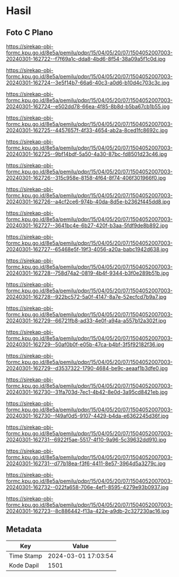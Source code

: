 # Hasil

## Foto C Plano

https://sirekap-obj-formc.kpu.go.id/8e5a/pemilu/pdpr/15/04/05/20/07/1504052007003-20240301-162722--f7f69a1c-dda8-4bd6-8f54-38a09a5f1c0d.jpg

https://sirekap-obj-formc.kpu.go.id/8e5a/pemilu/pdpr/15/04/05/20/07/1504052007003-20240301-162724--3e5f14b7-66a6-40c3-a0d6-b10d4c703c3c.jpg

https://sirekap-obj-formc.kpu.go.id/8e5a/pemilu/pdpr/15/04/05/20/07/1504052007003-20240301-162724--e502dd78-66ea-4f85-8b8d-b5ba67cb1b55.jpg

https://sirekap-obj-formc.kpu.go.id/8e5a/pemilu/pdpr/15/04/05/20/07/1504052007003-20240301-162725--4457657f-4f33-4654-ab2a-8ced1fc8692c.jpg

https://sirekap-obj-formc.kpu.go.id/8e5a/pemilu/pdpr/15/04/05/20/07/1504052007003-20240301-162725--9bf14bdf-5a50-4a30-87bc-fd8501d23c46.jpg

https://sirekap-obj-formc.kpu.go.id/8e5a/pemilu/pdpr/15/04/05/20/07/1504052007003-20240301-162726--315c958e-8158-4f64-8f74-406f301966f0.jpg

https://sirekap-obj-formc.kpu.go.id/8e5a/pemilu/pdpr/15/04/05/20/07/1504052007003-20240301-162726--a4cf2ce6-974b-40da-8d5e-b2362f445dd8.jpg

https://sirekap-obj-formc.kpu.go.id/8e5a/pemilu/pdpr/15/04/05/20/07/1504052007003-20240301-162727--3641bc4e-6b27-420f-b3aa-5fdf9de8b892.jpg

https://sirekap-obj-formc.kpu.go.id/8e5a/pemilu/pdpr/15/04/05/20/07/1504052007003-20240301-162727--65468e5f-19f3-4056-a20a-babc1942d638.jpg

https://sirekap-obj-formc.kpu.go.id/8e5a/pemilu/pdpr/15/04/05/20/07/1504052007003-20240301-162728--758d74a2-0819-4b4f-9344-b3f0e289b51b.jpg

https://sirekap-obj-formc.kpu.go.id/8e5a/pemilu/pdpr/15/04/05/20/07/1504052007003-20240301-162728--922bc572-5a0f-4147-8a7e-52ecfcd7b9a7.jpg

https://sirekap-obj-formc.kpu.go.id/8e5a/pemilu/pdpr/15/04/05/20/07/1504052007003-20240301-162729--66721fb8-ad33-4e0f-a94a-a557b12a302f.jpg

https://sirekap-obj-formc.kpu.go.id/8e5a/pemilu/pdpr/15/04/05/20/07/1504052007003-20240301-162729--50af0b0f-e05b-47ca-b4bf-3f5f92182f36.jpg

https://sirekap-obj-formc.kpu.go.id/8e5a/pemilu/pdpr/15/04/05/20/07/1504052007003-20240301-162729--d3537322-1790-4684-be9c-aeaaf1b3dfe0.jpg

https://sirekap-obj-formc.kpu.go.id/8e5a/pemilu/pdpr/15/04/05/20/07/1504052007003-20240301-162730--31fa703d-7ec1-4b42-8e0d-3a95cd8421eb.jpg

https://sirekap-obj-formc.kpu.go.id/8e5a/pemilu/pdpr/15/04/05/20/07/1504052007003-20240301-162730--f49af0d5-9107-4429-b4da-e6362245d36f.jpg

https://sirekap-obj-formc.kpu.go.id/8e5a/pemilu/pdpr/15/04/05/20/07/1504052007003-20240301-162731--6922f5ae-5517-4f10-9a96-5c39632dd910.jpg

https://sirekap-obj-formc.kpu.go.id/8e5a/pemilu/pdpr/15/04/05/20/07/1504052007003-20240301-162731--d77b18ea-f3f6-4411-8e57-3964d5a3279c.jpg

https://sirekap-obj-formc.kpu.go.id/8e5a/pemilu/pdpr/15/04/05/20/07/1504052007003-20240301-162732--022fa658-706e-4ef1-8595-4279e93b0937.jpg

https://sirekap-obj-formc.kpu.go.id/8e5a/pemilu/pdpr/15/04/05/20/07/1504052007003-20240301-162723--8c886442-f13a-422e-a9db-2c327230ac16.jpg


## Metadata

| Key        | Value               |
| ---------- | ------------------- |
| Time Stamp | 2024-03-01 17:03:54 |
| Kode Dapil | 1501                |



